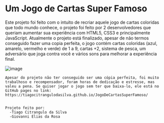 # Um Jogo de Cartas Super Famoso
  Este projeto foi feito com o intuito de recriar aquele jogo de cartas coloridas que todo mundo conhece, o projeto foi feito por 2 desenvolvedores que queriam aumentar sua experiência com HTML5, CSS3 e principalmente JavaScript.
  Atualmente o projeto está finalizado, apesar de não termos conseguido fazer uma copia perfeita, o jogo contém cartas coloridas (azul, amarelo, vermelho e verde) de 1 a 9, cartas +2, sistema de pesca, um adversário que joga contra você e vários sons para melhorar a experiência final.

  ![image](https://github.com/TiagoCitranguloDaSilva/JogoDeCartasSuperFamoso/assets/130724423/784a7740-955b-4690-a0e9-d506e03054a0)

    Apesar do projeto não ter conseguido ser uma cópia perfeita, foi muito trabalhoso e recompensador, foram horas de dedicação e estresse, mas valeu a pena. Se quiser jogar o jogo sem ter que baixa-lo, ele está no GitHub pages no link:
    https://tiagocitrangulodasilva.github.io/JogoDeCartasSuperFamoso/


    Projeto feito por:
      -Tiago Citrangulo da Silva
      -Giovanni Elias da Rosa

